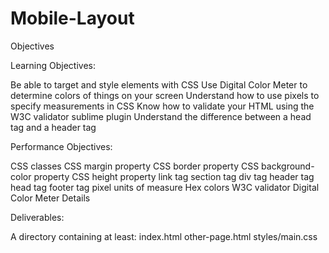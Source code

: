 # Mobile-Layout

Objectives

Learning Objectives:

Be able to target and style elements with CSS
Use Digital Color Meter to determine colors of things on your screen
Understand how to use pixels to specify measurements in CSS
Know how to validate your HTML using the W3C validator sublime plugin
Understand the difference between a head tag and a header tag

Performance Objectives:

CSS classes
CSS margin property
CSS border property
CSS background-color property
CSS height property
link tag
section tag
div tag
header tag
head tag
footer tag
pixel units of measure
Hex colors
W3C validator
Digital Color Meter
Details

Deliverables:

A directory containing at least:
index.html
other-page.html
styles/main.css
